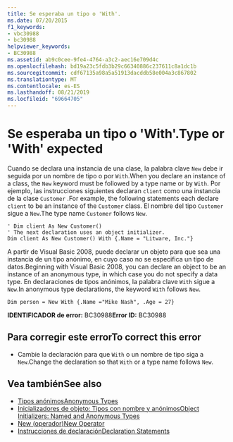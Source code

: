 ```yaml
---
title: Se esperaba un tipo o 'With'.
ms.date: 07/20/2015
f1_keywords:
- vbc30988
- bc30988
helpviewer_keywords:
- BC30988
ms.assetid: ab9c0cee-9fe4-4764-a3c2-aec16e709d4c
ms.openlocfilehash: bd19a23c5fdb3b29c66340886c237611c8a1dc1b
ms.sourcegitcommit: cdf67135a98a5a51913dacddb58e004a3c867802
ms.translationtype: MT
ms.contentlocale: es-ES
ms.lasthandoff: 08/21/2019
ms.locfileid: "69664705"
---
```

# <a name="type-or-with-expected"></a><span data-ttu-id="9bb3e-102">Se esperaba un tipo o 'With'.</span><span class="sxs-lookup"><span data-stu-id="9bb3e-102">Type or 'With' expected</span></span>
<span data-ttu-id="9bb3e-103">Cuando se declara una instancia de una clase, la palabra clave `New` debe ir seguida por un nombre de tipo o por `With`.</span><span class="sxs-lookup"><span data-stu-id="9bb3e-103">When you declare an instance of a class, the `New` keyword must be followed by a type name or by `With`.</span></span> <span data-ttu-id="9bb3e-104">Por ejemplo, las instrucciones siguientes declaran `client` como una instancia de la clase `Customer` .</span><span class="sxs-lookup"><span data-stu-id="9bb3e-104">For example, the following statements each declare `client` to be an instance of the `Customer` class.</span></span> <span data-ttu-id="9bb3e-105">El nombre del tipo `Customer` sigue a `New`.</span><span class="sxs-lookup"><span data-stu-id="9bb3e-105">The type name `Customer` follows `New`.</span></span>  
  
```  
' Dim client As New Customer()  
' The next declaration uses an object initializer.  
Dim client As New Customer() With {.Name = "Litware, Inc."}  
```  
  
 <span data-ttu-id="9bb3e-106">A partir de Visual Basic 2008, puede declarar un objeto para que sea una instancia de un tipo anónimo, en cuyo caso no se especifica un tipo de datos.</span><span class="sxs-lookup"><span data-stu-id="9bb3e-106">Beginning with Visual Basic 2008, you can declare an object to be an instance of an anonymous type, in which case you do not specify a data type.</span></span> <span data-ttu-id="9bb3e-107">En declaraciones de tipos anónimos, la palabra clave `With` sigue a `New`.</span><span class="sxs-lookup"><span data-stu-id="9bb3e-107">In anonymous type declarations, the keyword `With` follows `New`.</span></span>  
  
```  
Dim person = New With {.Name ="Mike Nash", .Age = 27}  
```  
  
 <span data-ttu-id="9bb3e-108">**IDENTIFICADOR de error:** BC30988</span><span class="sxs-lookup"><span data-stu-id="9bb3e-108">**Error ID:** BC30988</span></span>  
  
## <a name="to-correct-this-error"></a><span data-ttu-id="9bb3e-109">Para corregir este error</span><span class="sxs-lookup"><span data-stu-id="9bb3e-109">To correct this error</span></span>  
  
- <span data-ttu-id="9bb3e-110">Cambie la declaración para que `With` o un nombre de tipo siga a `New`.</span><span class="sxs-lookup"><span data-stu-id="9bb3e-110">Change the declaration so that `With` or a type name follows `New`.</span></span>  
  
## <a name="see-also"></a><span data-ttu-id="9bb3e-111">Vea también</span><span class="sxs-lookup"><span data-stu-id="9bb3e-111">See also</span></span>

- [<span data-ttu-id="9bb3e-112">Tipos anónimos</span><span class="sxs-lookup"><span data-stu-id="9bb3e-112">Anonymous Types</span></span>](../../visual-basic/programming-guide/language-features/objects-and-classes/anonymous-types.md)
- [<span data-ttu-id="9bb3e-113">Inicializadores de objeto: Tipos con nombre y anónimos</span><span class="sxs-lookup"><span data-stu-id="9bb3e-113">Object Initializers: Named and Anonymous Types</span></span>](../../visual-basic/programming-guide/language-features/objects-and-classes/object-initializers-named-and-anonymous-types.md)
- [<span data-ttu-id="9bb3e-114">New (operador)</span><span class="sxs-lookup"><span data-stu-id="9bb3e-114">New Operator</span></span>](../../visual-basic/language-reference/operators/new-operator.md)
- [<span data-ttu-id="9bb3e-115">Instrucciones de declaración</span><span class="sxs-lookup"><span data-stu-id="9bb3e-115">Declaration Statements</span></span>](../programming-guide/language-features/statements.md#declaration-statements)
